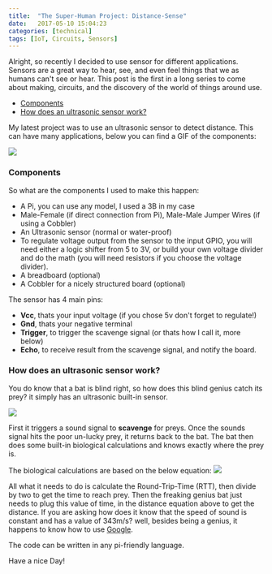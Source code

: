 ```yaml
---
title:  "The Super-Human Project: Distance-Sense"
date:   2017-05-10 15:04:23
categories: [technical]
tags: [IoT, Circuits, Sensors]
---
```


Alright, so recently I decided to use sensor for different applications. Sensors are a great way to hear, see, and even feel
things that we as humans can't see or hear. This post is the first in a long series to come about making, circuits, and the discovery of the world of things around use.


- [Components](#components)
- [How does an ultrasonic sensor work?](#how-does-an-ultrasonic-sensor-work)

My latest project was to use an ultrasonic sensor to detect distance. This can have many applications, below you can find a GIF of the components:

![](/assets/pi_sensor/ultrasonic.gif)

### Components
So what are the components I used to make this happen:
- A Pi, you can use any model, I used a 3B in my case
- Male-Female (if direct connection from Pi), Male-Male Jumper Wires (if using a Cobbler)
- An Ultrasonic sensor (normal or water-proof)
- To regulate voltage output from the sensor to the input GPIO, you will need either a logic shifter from 5 to 3V, or build
your own voltage divider and do the math (you will need resistors if you choose the voltage divider).
- A breadboard (optional)
- A Cobbler for a nicely structured board (optional)

The sensor has 4 main pins:
- **Vcc**, thats your input voltage (if you chose 5v don't forget to regulate!)
- **Gnd**, thats your negative terminal
- **Trigger**, to trigger the scavenge signal (or thats how I call it, more below)
- **Echo**, to receive result from the scavenge signal, and notify the board.

### How does an ultrasonic sensor work?
You do know that a bat is blind right, so how does this blind genius catch its prey? it simply has an ultrasonic
built-in sensor.

![](/assets/pi_sensor/echolocation.jpg)

First it triggers a sound signal to **scavenge** for preys. Once the sounds signal hits the poor un-lucky prey, it returns
back to the bat. The bat then does some built-in biological calculations and knows exactly where the prey is.

The biological calculations are based on the below equation:
![](/assets/pi_sensor/sdt.gif)

All what it needs to do is calculate the Round-Trip-Time (RTT), then divide by two to get the time to reach prey.
Then the freaking genius bat just needs to plug this value of time, in the distance equation above to get the distance.
If you are asking how does it know that the  speed of sound is constant and has a value of 343m/s? well, besides being a genius, it happens to know how to use [Google](http://bfy.tw/xG).

The code can be written in any pi-friendly language.

Have a nice Day!
